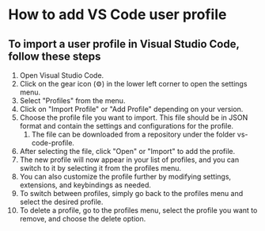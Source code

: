 # How to add VS Code user profile

## To import a user profile in Visual Studio Code, follow these steps

1. Open Visual Studio Code.
2. Click on the gear icon (⚙️) in the lower left corner to open the settings menu.
3. Select "Profiles" from the menu.
4. Click on "Import Profile" or "Add Profile" depending on your version.
5. Choose the profile file you want to import. This file should be in JSON format and contain the settings and configurations for the profile.
   1. The file can be downloaded from a repository under the folder vs-code-profile.
6. After selecting the file, click "Open" or "Import" to add the profile.
7. The new profile will now appear in your list of profiles, and you can switch to it by selecting it from the profiles menu.
8. You can also customize the profile further by modifying settings, extensions, and keybindings as needed.
9.  To switch between profiles, simply go back to the profiles menu and select the desired profile.
10. To delete a profile, go to the profiles menu, select the profile you want to remove, and choose the delete option.
